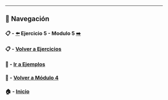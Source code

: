 ---

## 🔁 Navegación

### 📋 -  [⬅️](./Ejercicio_5.md) Ejercicio 5 - Modulo 5 [➡️](../../../Modulo_5/Modulo_5.md)

### 📋 - [Volver a Ejercicios](../README.md)

### 🧪 - [Ir a Ejemplos](../../Ejemplos/README.md) 

### 📘 - [Volver a Módulo 4](../../Modulo_4.md) 

### 🏠 - [Inicio](../../../README.md)
